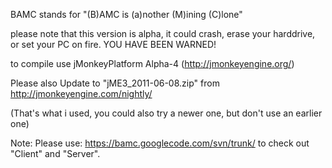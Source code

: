 BAMC stands for "(B)AMC is (a)nother (M)ining (C)lone"

please note that this version is alpha, it could crash, erase your harddrive,
or set your PC on fire.
YOU HAVE BEEN WARNED!

to compile use jMonkeyPlatform Alpha-4 (http://jmonkeyengine.org/)

Please also Update to "jME3\_2011-06-08.zip" from http://jmonkeyengine.com/nightly/

(That's what i used, you could also try a newer one, but don't use an earlier one)

Note:
Please use:
https://bamc.googlecode.com/svn/trunk/
to check out "Client" and "Server".